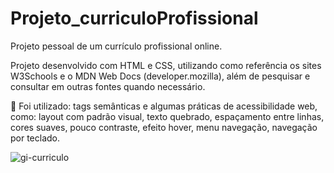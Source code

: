 # Projeto_curriculoProfissional

Projeto pessoal de um currículo profissional online.  

Projeto desenvolvido com HTML e CSS, utilizando como referência os sites W3Schools 
e o MDN Web Docs (developer.mozilla), além de pesquisar e consultar em outras fontes quando necessário. 

🚀 Foi utilizado: tags semânticas e algumas práticas de acessibilidade web, como: layout com padrão visual, texto quebrado, espaçamento entre linhas, 
cores suaves, pouco contraste, efeito hover, menu navegação, navegação por teclado.

![gi-curriculo](https://user-images.githubusercontent.com/88989391/135930647-54427b09-26d2-4840-8555-4c720f80950f.gif)
